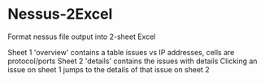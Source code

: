 # Nessus-2Excel
Format nessus file output into 2-sheet Excel

Sheet 1 'overview' contains a table issues vs IP addresses, cells are protocol/ports
Sheet 2 'details' contains the issues with details
Clicking an issue on sheet 1 jumps to the details of that issue on sheet 2
